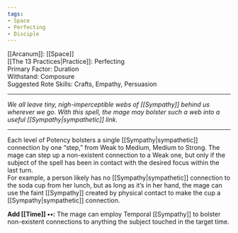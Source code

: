 ```yaml
---
tags:
- Space
- Perfecting
- Disciple
---
```


[[Arcanum]]: [[Space]]\
[[The 13 Practices|Practice]]: Perfecting\
Primary Factor: Duration\
Withstand: Composure\
Suggested Rote Skills: Crafts, Empathy, Persuasion

---

_We all leave tiny, nigh-imperceptible webs of [[Sympathy]] behind us wherever we go. With this spell, the mage may bolster such a web into a useful [[Sympathy|sympathetic]] link._

---

Each level of Potency bolsters a single [[Sympathy|sympathetic]] connection by one “step,” from Weak to Medium, Medium to Strong. The mage can step up a non-existent connection to a Weak one, but only if the subject of the spell has been in contact with the desired focus within the last turn.\
For example, a person likely has no [[Sympathy|sympathetic]] connection to the soda cup from her lunch, but as long as it’s in her hand, the mage can use the faint [[Sympathy]] created by physical contact to make the cup a [[Sympathy|sympathetic]] connection.

**Add [[Time]] ••:** The mage can employ Temporal [[Sympathy]] to bolster non-existent connections to anything the subject touched in the target time.